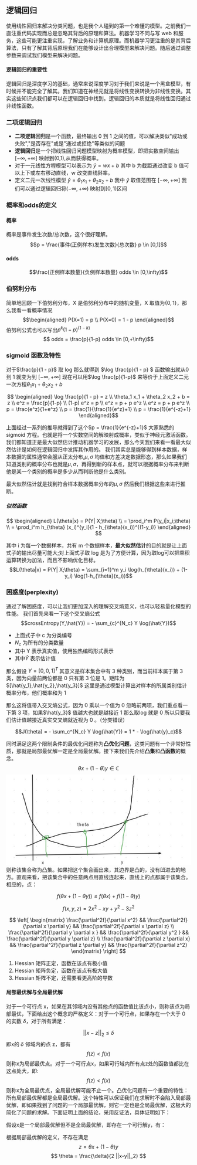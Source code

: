 ## 逻辑回归
使用线性回归来解决分类问题，也是我个人碰到的第一个难懂的模型。之前我们一直注重代码实现而总是忽略其背后的原理和算法。机器学习不同与写 web 和服务，这些可能更注重实现，了解业务和计算机原理。而机器学习更注重的是其背后算法，只有了解其背后原理我们在能够设计出合理模型来解决问题。随后通过调整参数来调试我们模型来解决问题。
#### 逻辑回归的重要性
逻辑回归是深度学习的基础，通常来说深度学习对于我们来说是一个黑盒模型，有时候并不能完全了解其。我们知道在神经元就是将线性变换转换为非线性变换。其实这些知识点我们都可以在逻辑回归中找到。逻辑回归的本质就是将线性回归通过非线性函数。

### 二项逻辑回归
- **二项逻辑回归**是一个函数，最终输出 0 到 1 之间的值，可以解决类似"成功或失败","是否存在"或是"通过或拒绝"等类似的问题
- **逻辑回归**是一个把线性回归问题模型映射为概率模型，即把实数空间输出$[- \infty,+\infty]$ 映射到(0,1),从而获得概率。
- 对于一元线性方程模型可以表示为 $\hat{y} = wx + b$ 其中 b 为截距通过改变 b 值可以上下或左右移动直线，w 改变直线斜率。
- 定义二元一次线性模型 $\hat{y} = \theta_1 x_1 + \theta_2 x_2 + b$ 我中 $\hat{y}$ 取值范围在 $[- \infty,+\infty]$ 我们可以通过逻辑回归将$(-\infty,+\infty)$ 映射到$[0,1)$区间

### 概率和odds的定义
#### 概率
概率是事件发生次数/总次数，这个很好理解。
$$p = \frac{事件(正例样本)发生次数}{总次数} p \in [0,1]$$
#### odds
$$\frac{正例样本数量}{负例样本数量} odds \in [0,\infty)$$ 
### 伯努利分布
简单地回顾一下伯努利分布，X 是伯努利分布中的随机变量，X 取值为$\{ 0,1 \}$，那么我看一看概率情况
$$\begin{aligned}
    P(X=1) = p \\
    P(X=0) = 1 - p
\end{aligned}$$
伯努利公式也可以写出$p^k(1-p)^{(1-k)}$
$$ odds = \frac{p}{1-p} odds \in [0,+\infty)$$
### sigmoid 函数及特性
对于$\frac{p}{1 - p}$ 取 log 那么就得到 $\log \frac{p}{1 - p} $ 函数输出就从0 到 1 就变为到 $[-\infty,+\infty]$ 现在可以用$\log \frac{p}{1-p}$ 来等价于上面定义二元一次方程$\theta_1 x_1 + \theta_2 x_2 + b$

$$ 
\begin{aligned}
    \log \frac{p}{1 - p} = z \\
    \theta_1 x_1 + \theta_2 x_2 + b = z  \\ 
    e^z = \frac{p}{1-p} \\
    (1-p) e^z = p \\
    e^z = p + p e^z \\
    e^z = p + p e^z \\
    p = \frac{e^z}{1+e^z} \\
    p = \frac{1}{\frac{1}{e^z}+1} \\
    p = \frac{1}{e^{-z}+1}
\end{aligned}$$

上面经过一系列的推导就得到了这个$p = \frac{1}{e^{-z}+1}$ 大家熟悉的 sigmoid 方程。也就是将一个实数空间的解映射成概率，类似于神经元激活函数。
我们都知道正是最大似然估计推动机器学习的发展，那么今天我们来看一看最大似然估计是如何在逻辑回归中发挥其作用的。
我们其实总是能够得到样本数据，样本数据的属性通常会服从正太分布,$\mu,\sigma$ 均值和方差决定数据形态，那么如果我们知道类别的概率分布也就是$\mu,\sigma$，再得到新的样本点，就可以根据概率分布来判断他是某一个类别的概率是多少从而判断他是什么类别。

最大似然估计就是找到符合样本数据概率分布的$\mu,\sigma$ 然后我们根据这些来进行推断。

##### 似然函数
$$ \begin{aligned}
    L(\theta|x) = P(Y| X;\theta) \\
    = \prod_i^m P(y_i|x_i;\theta) \\
    = \prod_i^m h_{\theta} (x_i)^{y_i}(1 - h_{\theta}(x_i))^{(1-y_i)}
\end{aligned} $$

其中 i 为每一个数据样本，共有 m 个数据样本，**最大似然估计**的目的就是让上面式子的输出尽量可能大;对上面式子取 log 是为了方便计算，因为取log可以把乘积运算转换为加法，而且不影响优化目标。
$$L(\theta|x) = P(Y| X;\theta) = \sum_{i=1}^m y_i \log(h_{\theta}(x_i)) + (1-y_i) \log(1-h_{\theta}(x_i))$$

### 困惑度(perplexity)
通过了解困惑度，可以让我们更加深入的理解交叉熵意义，也可以轻易量化模型的性能。
我们首先来看一下这个交叉熵公式
$$crossEntropy(Y,\hat{Y}) = - \sum_{c}^{N_c} Y \log(\hat{Y})$$

- 上面式子中 c 为分类编号
- $N_c$ 为所有的分类数量
- 其中 Y 表示真实值，使用独热编码形式表示
- 其中$\hat{Y}$ 表示估计值

那么假设 $Y = [0,0,1]^T$ 其意义是样本集合中有 3 种类别，而当前样本属于第 3 类，因为向量前两位都是 0 只有第 3 位是 1。矩阵为$[\hat{y_1},\hat{y_2},\hat{y_3}]$ 这里是通过模型计算出对样本的所属类别估计概率分布，他们概率和为 1

那么这将值带入交叉熵公式，因为 0 乘以一个值为 0 忽略前两项，我们重点看一下第 3 项，如果$\hat{y_3}$ 值越大也就是越接近 1 那么取log 就是 0 所以只要我们估计值越接近真实交叉熵就近视为 0 。（分类错误）

$$J(\theta) = - \sum_c^{N_c} Y \log(\hat{Y}) = 1 * - \log(\hat{y}_c)$$


同时满足这两个限制条件的最优化问题称为**凸优化问题**，这类问题有一个非常好性质，那就是局部最优解一定是全局最优解。接下来我们先介绍**凸集**和**凸函数**的概念。
$$\theta x + (1 - \theta) y \in \mathbb{C}$$
![](https://github.com/zideajang/basic_ml_tut/blob/master/wx/logistic_regression/screenshots/context_1.JPG)
则称该集合称为凸集。如果把这个集合画出来，其边界是凸的，没有凹进去的地方。直观来看，把该集合中的任意两点用直线连起来，直线上的点都属于该集合。相应的，点：

$$ f(\theta x + (1 - \theta y)) \le f(\theta x) + f((1 - \theta) y)$$


$$ f(x,y,z) = 2x^2 - xy + y^2 - 3z^2$$

$$ \left[ 
 \begin{matrix}
    \frac{\partial^2f}{\partial x^2} && \frac{\partial^2f}{\partial x \partial y} && \frac{\partial^2f}{\partial x \partial z} \\
    \frac{\partial^2f}{\partial y \partial x } && \frac{\partial^2f}{\partial y^2 } && \frac{\partial^2f}{\partial y \partial z} \\
    \frac{\partial^2f}{\partial z \partial x} && \frac{\partial^2f}{\partial z \partial y} && \frac{\partial^2f}{\partial z^2}
\end{matrix} 
\right]
$$

1. Hessian 矩阵正定，函数在该点有极小值
2. Hessian 矩阵负定，函数在该点有极大值
3. Hessian 矩阵不定，还需要看更高阶的导数

#### 局部最优解与全局最优解
对于一个可行点 x，如果在其邻域内没有其他点的函数值比该点小，则称该点为局部最优，下面给出这个概念的严格定义：对于一个可行点，如果存在一个大于 0 的实数 $\delta$，对于所有满足：

$$||x - z ||_2 \le \delta $$
即x的 $\delta$ 邻域内的点 z，都有
$$f(z) < f(x)$$
则称x为局部最优点。对于一个可行点x，如果可行域内所有点z处的函数值都比在这点处大，即:
$$f(z) < f(x)$$
则称x为全局最优点，全局最优解可能不止一个。凸优化问题有一个重要的特性：所有局部最优解都是全局最优解。这个特性可以保证我们在求解时不会陷入局部最优解，即如果找到了问题的一个局部最优解，则它一定也是全局最优解，这极大的简化了问题的求解。下面证明上面的结论，采用反证法，具体证明如下：

假设x是一个局部最优解但不是全局最优解，即存在一个可行解y，有：


根据局部最优解的定义，不存在满足
$$ z= \theta x + (1 - \theta) y $$
$$ \theta = \frac{\delta}{2 ||x-y||_2} $$